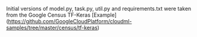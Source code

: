 Initial versions of model.py, task.py, util.py and requirements.txt were taken from the Google Census TF-Keras [Example] (https://github.com/GoogleCloudPlatform/cloudml-samples/tree/master/census/tf-keras)